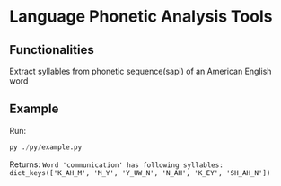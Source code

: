# Language Phonetic Analysis Tools

## Functionalities
Extract syllables from phonetic sequence(sapi) of an American English word

## Example
Run:
```python
py ./py/example.py
```

Returns:
`Word 'communication' has following syllables:  dict_keys(['K_AH_M', 'M_Y', 'Y_UW_N', 'N_AH', 'K_EY', 'SH_AH_N'])`
